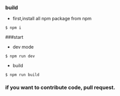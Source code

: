 ### build

- first,install all npm package from npm
```
$ npm i
```

###start

- dev mode
```
$ npm run dev
```

- build
```
$ npm run build
```

### if you want to contribute code, pull request.